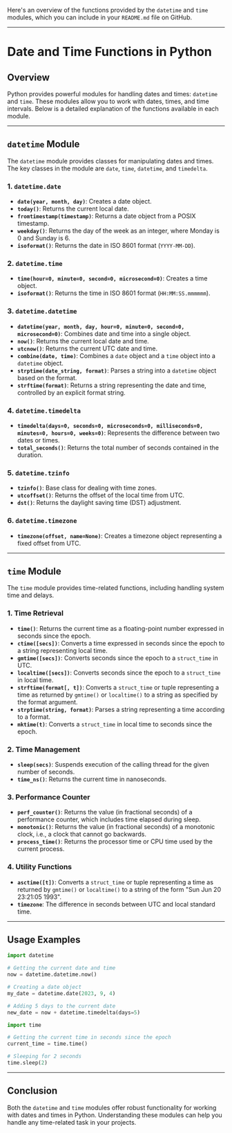 Here's an overview of the functions provided by the `datetime` and `time` modules, which you can include in your `README.md` file on GitHub.

---

# Date and Time Functions in Python

## Overview

Python provides powerful modules for handling dates and times: `datetime` and `time`. These modules allow you to work with dates, times, and time intervals. Below is a detailed explanation of the functions available in each module.

---

## `datetime` Module

The `datetime` module provides classes for manipulating dates and times. The key classes in the module are `date`, `time`, `datetime`, and `timedelta`.

### 1. `datetime.date`

- **`date(year, month, day)`**: Creates a date object.
- **`today()`**: Returns the current local date.
- **`fromtimestamp(timestamp)`**: Returns a date object from a POSIX timestamp.
- **`weekday()`**: Returns the day of the week as an integer, where Monday is 0 and Sunday is 6.
- **`isoformat()`**: Returns the date in ISO 8601 format (`YYYY-MM-DD`).

### 2. `datetime.time`

- **`time(hour=0, minute=0, second=0, microsecond=0)`**: Creates a time object.
- **`isoformat()`**: Returns the time in ISO 8601 format (`HH:MM:SS.mmmmmm`).

### 3. `datetime.datetime`

- **`datetime(year, month, day, hour=0, minute=0, second=0, microsecond=0)`**: Combines date and time into a single object.
- **`now()`**: Returns the current local date and time.
- **`utcnow()`**: Returns the current UTC date and time.
- **`combine(date, time)`**: Combines a `date` object and a `time` object into a `datetime` object.
- **`strptime(date_string, format)`**: Parses a string into a `datetime` object based on the format.
- **`strftime(format)`**: Returns a string representing the date and time, controlled by an explicit format string.

### 4. `datetime.timedelta`

- **`timedelta(days=0, seconds=0, microseconds=0, milliseconds=0, minutes=0, hours=0, weeks=0)`**: Represents the difference between two dates or times.
- **`total_seconds()`**: Returns the total number of seconds contained in the duration.

### 5. `datetime.tzinfo`

- **`tzinfo()`**: Base class for dealing with time zones.
- **`utcoffset()`**: Returns the offset of the local time from UTC.
- **`dst()`**: Returns the daylight saving time (DST) adjustment.

### 6. `datetime.timezone`

- **`timezone(offset, name=None)`**: Creates a timezone object representing a fixed offset from UTC.

---

## `time` Module

The `time` module provides time-related functions, including handling system time and delays.

### 1. Time Retrieval

- **`time()`**: Returns the current time as a floating-point number expressed in seconds since the epoch.
- **`ctime([secs])`**: Converts a time expressed in seconds since the epoch to a string representing local time.
- **`gmtime([secs])`**: Converts seconds since the epoch to a `struct_time` in UTC.
- **`localtime([secs])`**: Converts seconds since the epoch to a `struct_time` in local time.
- **`strftime(format[, t])`**: Converts a `struct_time` or tuple representing a time as returned by `gmtime()` or `localtime()` to a string as specified by the format argument.
- **`strptime(string, format)`**: Parses a string representing a time according to a format.
- **`mktime(t)`**: Converts a `struct_time` in local time to seconds since the epoch.

### 2. Time Management

- **`sleep(secs)`**: Suspends execution of the calling thread for the given number of seconds.
- **`time_ns()`**: Returns the current time in nanoseconds.

### 3. Performance Counter

- **`perf_counter()`**: Returns the value (in fractional seconds) of a performance counter, which includes time elapsed during sleep.
- **`monotonic()`**: Returns the value (in fractional seconds) of a monotonic clock, i.e., a clock that cannot go backwards.
- **`process_time()`**: Returns the processor time or CPU time used by the current process.

### 4. Utility Functions

- **`asctime([t])`**: Converts a `struct_time` or tuple representing a time as returned by `gmtime()` or `localtime()` to a string of the form "Sun Jun 20 23:21:05 1993".
- **`timezone`**: The difference in seconds between UTC and local standard time.

---

## Usage Examples

```python
import datetime

# Getting the current date and time
now = datetime.datetime.now()

# Creating a date object
my_date = datetime.date(2023, 9, 4)

# Adding 5 days to the current date
new_date = now + datetime.timedelta(days=5)

import time

# Getting the current time in seconds since the epoch
current_time = time.time()

# Sleeping for 2 seconds
time.sleep(2)
```

---

## Conclusion

Both the `datetime` and `time` modules offer robust functionality for working with dates and times in Python. Understanding these modules can help you handle any time-related task in your projects.

